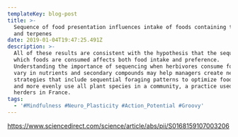 ```yaml
---
templateKey: blog-post
title: >-
  Sequence of food presentation influences intake of foods containing tannins
  and terpenes
date: 2019-01-04T19:47:25.491Z
description: >-
  All of these results are consistent with the hypothesis that the sequence in
  which foods are consumed affects both food intake and preference.
  Understanding the importance of sequencing when herbivores consume foods that
  vary in nutrients and secondary compounds may help managers create new grazing
  strategies that include sequential foraging patterns to optimize food intake
  and more evenly use all plant species in a community, a practice used by
  herders in France.
tags:
  - '#Mindfulness #Neuro_Plasticity #Action_Potential #Groovy'
---
```

<https://www.sciencedirect.com/science/article/abs/pii/S0168159107003206>
